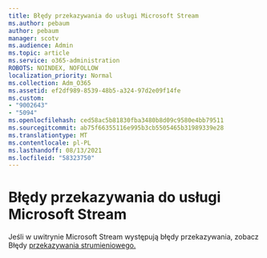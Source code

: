 ```yaml
---
title: Błędy przekazywania do usługi Microsoft Stream
ms.author: pebaum
author: pebaum
manager: scotv
ms.audience: Admin
ms.topic: article
ms.service: o365-administration
ROBOTS: NOINDEX, NOFOLLOW
localization_priority: Normal
ms.collection: Adm_O365
ms.assetid: ef2df989-8539-48b5-a324-97d2e09f14fe
ms.custom:
- "9002643"
- "5094"
ms.openlocfilehash: ced58ac5b81830fba3480b8d09c9580e4bb79511
ms.sourcegitcommit: ab75f66355116e995b3cb5505465b31989339e28
ms.translationtype: MT
ms.contentlocale: pl-PL
ms.lasthandoff: 08/13/2021
ms.locfileid: "58323750"
---
```

# <a name="microsoft-stream-upload-errors"></a>Błędy przekazywania do usługi Microsoft Stream

Jeśli w uwitrynie Microsoft Stream występują błędy przekazywania, zobacz Błędy [przekazywania strumieniowego.](https://docs.microsoft.com/stream/portal-understanding-upload-errors)
